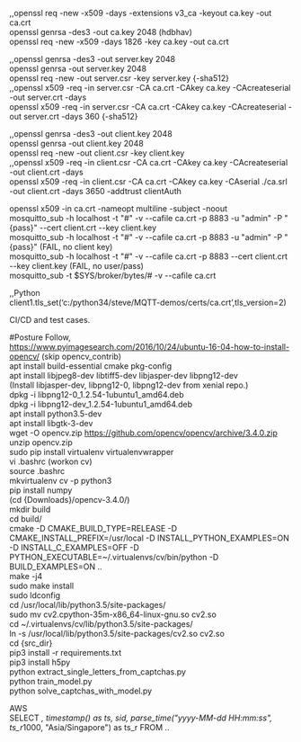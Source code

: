 ,,openssl req -new -x509 -days <duration> -extensions v3_ca -keyout ca.key -out ca.crt  
openssl genrsa -des3 -out ca.key 2048 (hdbhav)  
openssl req -new -x509 -days 1826 -key ca.key -out ca.crt  
  
,,openssl genrsa -des3 -out server.key 2048   
openssl genrsa -out server.key 2048  
openssl req -new -out server.csr -key server.key {-sha512}  
,,openssl x509 -req -in server.csr -CA ca.crt -CAkey ca.key -CAcreateserial -out server.crt -days <duration>  
openssl x509 -req -in server.csr -CA ca.crt -CAkey ca.key -CAcreateserial -out server.crt -days 360 {-sha512}  
  
,,openssl genrsa -des3 -out client.key 2048  
openssl genrsa -out client.key 2048  
openssl req -new -out client.csr -key client.key  
,,openssl x509 -req -in client.csr -CA ca.crt -CAkey ca.key -CAcreateserial -out client.crt -days <duration>  
openssl x509 -req -in client.csr -CA ca.crt -CAkey ca.key -CAserial ./ca.srl -out client.crt -days 3650 -addtrust clientAuth  
  
openssl x509 -in ca.crt -nameopt multiline -subject -noout  
mosquitto_sub -h localhost -t "#" -v --cafile ca.crt -p 8883 -u "admin" -P "{pass}" --cert client.crt --key client.key  
mosquitto_sub -h localhost -t "#" -v --cafile ca.crt -p 8883 -u "admin" -P "{pass}" (FAIL, no client key)  
mosquitto_sub -h localhost -t "#" -v --cafile ca.crt -p 8883 --cert client.crt --key client.key (FAIL, no user/pass)  
mosquitto_sub -t \$SYS/broker/bytes/\# -v --cafile ca.crt  
  
,,Python  
client1.tls_set(‘c:/python34/steve/MQTT-demos/certs/ca.crt’,tls_version=2)  


CI/CD and test cases.


#Posture
Follow,  
https://www.pyimagesearch.com/2016/10/24/ubuntu-16-04-how-to-install-opencv/  (skip opencv_contrib)  
apt install build-essential cmake pkg-config  
apt install libjpeg8-dev libtiff5-dev libjasper-dev libpng12-dev  
(Install libjasper-dev, libpng12-0, libpng12-dev from xenial repo.)  
dpkg -i libpng12-0_1.2.54-1ubuntu1_amd64.deb  
dpkg -i libpng12-dev_1.2.54-1ubuntu1_amd64.deb  
apt install python3.5-dev  
apt install libgtk-3-dev  
wget -O opencv.zip https://github.com/opencv/opencv/archive/3.4.0.zip  
unzip opencv.zip  
sudo pip install virtualenv virtualenvwrapper  
vi .bashrc (workon cv)  
source .bashrc  
mkvirtualenv cv -p python3  
pip install numpy  
(cd {Downloads}/opencv-3.4.0/)  
mkdir build  
cd build/  
cmake -D CMAKE_BUILD_TYPE=RELEASE -D CMAKE_INSTALL_PREFIX=/usr/local  -D INSTALL_PYTHON_EXAMPLES=ON  -D INSTALL_C_EXAMPLES=OFF  -D   PYTHON_EXECUTABLE=~/.virtualenvs/cv/bin/python -D BUILD_EXAMPLES=ON ..  
make -j4  
sudo make install  
sudo ldconfig  
cd /usr/local/lib/python3.5/site-packages/  
sudo mv cv2.cpython-35m-x86_64-linux-gnu.so cv2.so  
cd ~/.virtualenvs/cv/lib/python3.5/site-packages/  
ln -s /usr/local/lib/python3.5/site-packages/cv2.so cv2.so  
cd {src_dir}  
pip3 install -r requirements.txt  
pip3 install h5py  
python extract_single_letters_from_captchas.py  
python train_model.py  
python solve_captchas_with_model.py  

AWS  
SELECT *, timestamp() as ts, sid, parse_time("yyyy-MM-dd HH:mm:ss", ts_r*1000, "Asia/Singapore") as ts_r FROM ..  
